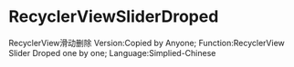 # RecyclerViewSliderDroped 
RecyclerView滑动删除 
Version:Copied by Anyone; 
Function:RecyclerView Slider Droped one by one; 
Language:Simplied-Chinese
